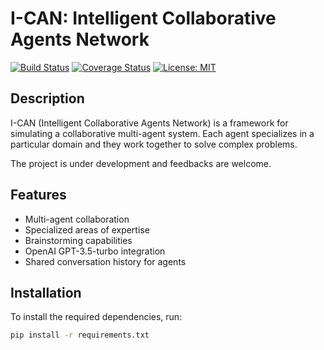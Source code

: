 # I-CAN: Intelligent Collaborative Agents Network

[![Build Status](https://travis-ci.com/yourusername/aican.svg?branch=main)](https://travis-ci.com/yourusername/aican)
[![Coverage Status](https://coveralls.io/repos/github/yourusername/aican/badge.svg?branch=main)](https://coveralls.io/github/yourusername/aican?branch=main)
[![License: MIT](https://img.shields.io/badge/License-MIT-blue.svg)](https://opensource.org/licenses/MIT)

## Description

I-CAN (Intelligent Collaborative Agents Network) is a framework for simulating a collaborative multi-agent system.
Each agent specializes in a particular domain and they work together to solve complex problems.


The project is under development and feedbacks are welcome.

## Features

- Multi-agent collaboration
- Specialized areas of expertise
- Brainstorming capabilities
- OpenAI GPT-3.5-turbo integration
- Shared conversation history for agents

## Installation

To install the required dependencies, run:

```bash
pip install -r requirements.txt
```
